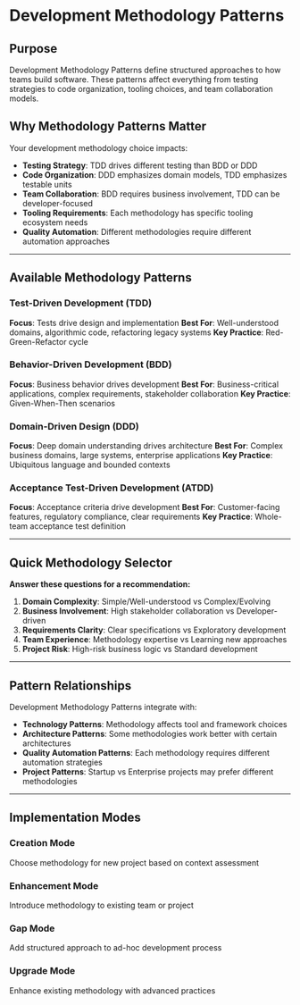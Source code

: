 # Development Methodology Patterns

## Purpose
Development Methodology Patterns define structured approaches to how teams build software. These patterns affect everything from testing strategies to code organization, tooling choices, and team collaboration models.

## Why Methodology Patterns Matter

Your development methodology choice impacts:

- **Testing Strategy**: TDD drives different testing than BDD or DDD
- **Code Organization**: DDD emphasizes domain models, TDD emphasizes testable units
- **Team Collaboration**: BDD requires business involvement, TDD can be developer-focused
- **Tooling Requirements**: Each methodology has specific tooling ecosystem needs
- **Quality Automation**: Different methodologies require different automation approaches

---

## Available Methodology Patterns

### Test-Driven Development (TDD)
**Focus**: Tests drive design and implementation
**Best For**: Well-understood domains, algorithmic code, refactoring legacy systems
**Key Practice**: Red-Green-Refactor cycle

### Behavior-Driven Development (BDD)  
**Focus**: Business behavior drives development
**Best For**: Business-critical applications, complex requirements, stakeholder collaboration
**Key Practice**: Given-When-Then scenarios

### Domain-Driven Design (DDD)
**Focus**: Deep domain understanding drives architecture
**Best For**: Complex business domains, large systems, enterprise applications
**Key Practice**: Ubiquitous language and bounded contexts

### Acceptance Test-Driven Development (ATDD)
**Focus**: Acceptance criteria drive development
**Best For**: Customer-facing features, regulatory compliance, clear requirements
**Key Practice**: Whole-team acceptance test definition

---

## Quick Methodology Selector

**Answer these questions for a recommendation:**

1. **Domain Complexity**: Simple/Well-understood vs Complex/Evolving
2. **Business Involvement**: High stakeholder collaboration vs Developer-driven
3. **Requirements Clarity**: Clear specifications vs Exploratory development
4. **Team Experience**: Methodology expertise vs Learning new approaches
5. **Project Risk**: High-risk business logic vs Standard development

---

## Pattern Relationships

Development Methodology Patterns integrate with:

- **Technology Patterns**: Methodology affects tool and framework choices
- **Architecture Patterns**: Some methodologies work better with certain architectures
- **Quality Automation Patterns**: Each methodology requires different automation strategies
- **Project Patterns**: Startup vs Enterprise projects may prefer different methodologies

---

## Implementation Modes

### Creation Mode
Choose methodology for new project based on context assessment

### Enhancement Mode  
Introduce methodology to existing team or project

### Gap Mode
Add structured approach to ad-hoc development process

### Upgrade Mode
Enhance existing methodology with advanced practices